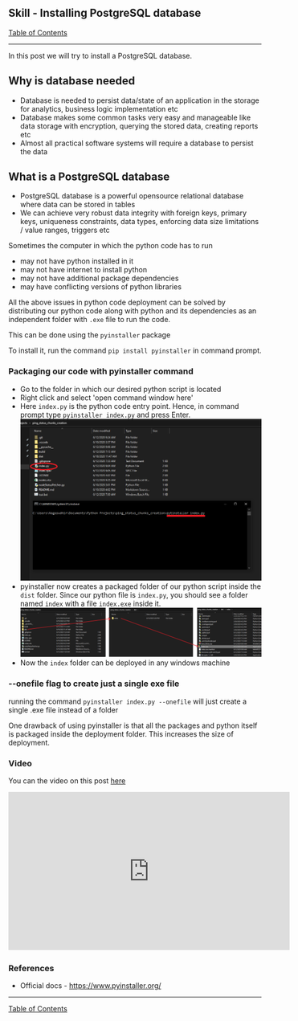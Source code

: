 ## Skill - Installing PostgreSQL database
[Table of Contents](https://nagasudhir.blogspot.com/2020/04/taming-python-table-of-contents.html)

<hr/>
In this post we will try to install a PostgreSQL database.

## Why is database needed
* Database is needed to persist data/state of an application in the storage for analytics, business logic implementation etc
* Database makes some common tasks very easy and manageable like  data storage with encryption, querying the stored data, creating reports etc
* Almost all practical software systems will require a database to persist the data

## What is a PostgreSQL database
* PostgreSQL database is a powerful opensource relational database where data can be stored in tables
* We can achieve very robust data integrity with foreign keys, primary keys, uniqueness constraints, data types, enforcing data size limitations / value ranges, triggers etc

Sometimes the computer in which the python code has to run 
* may not have python installed in it
* may not have  internet to install python
* may not have additional package dependencies
* may have conflicting versions of python libraries

All the above issues in python code deployment can be solved by distributing our python code along with python and its dependencies as an independent folder with `.exe` file to run the code.

This can be done using the `pyinstaller` package

To install it, run the command `pip install pyinstaller` in command prompt.

### Packaging our code with pyinstaller command
* Go to the folder in which our desired python script is located
* Right click and select 'open command window here'
* Here `index.py` is the python code entry point. Hence, in command prompt type `pyinstaller index.py` and press Enter.  
![pyinstaller_command](https://github.com/nagasudhirpulla/taming_python/raw/master/blog/skills/assets/img/pyinstaller_command.png)
* pyinstaller now creates a packaged folder of our python script inside the `dist` folder. Since our python file is `index.py`, you should see a folder named `index` with a file `index.exe` inside it.
![pyinstaller_folders](https://github.com/nagasudhirpulla/taming_python/raw/master/blog/skills/assets/img/pyinstaller_folders.png)
* Now the `index` folder can be deployed in any windows machine

### --onefile flag to create just a single exe file
running the command ```pyinstaller index.py --onefile``` will just create a single .exe file instead of a folder

One drawback of using pyinstaller is that all the packages and python itself is packaged inside the deployment folder. This increases the size of deployment.

### Video

You can the video on this post [here](https://youtu.be/kxGXvpg0Zno)

<iframe width="560" height="315" src="https://www.youtube.com/embed/kxGXvpg0Zno" frameborder="0" allow="accelerometer; autoplay; clipboard-write; encrypted-media; gyroscope; picture-in-picture" allowfullscreen></iframe>

### References
* Official docs - https://www.pyinstaller.org/
<hr/>

[Table of Contents](https://nagasudhir.blogspot.com/2020/04/taming-python-table-of-contents.html)



<!--stackedit_data:
eyJoaXN0b3J5IjpbLTI1ODEwNDY3MCwtNjQwMTEzNzM1LC04NT
M1ODYyMzldfQ==
-->